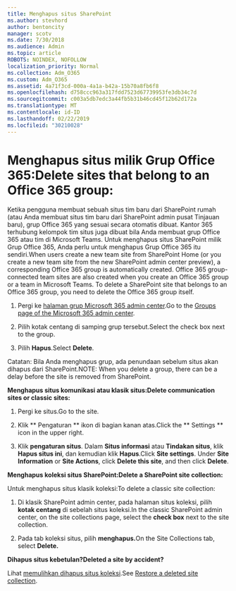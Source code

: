 ```yaml
---
title: Menghapus situs SharePoint
ms.author: stevhord
author: bentoncity
manager: scotv
ms.date: 7/30/2018
ms.audience: Admin
ms.topic: article
ROBOTS: NOINDEX, NOFOLLOW
localization_priority: Normal
ms.collection: Adm_O365
ms.custom: Adm_O365
ms.assetid: 4a71f3cd-000a-4a1a-b42a-15b70a8fb6f8
ms.openlocfilehash: d758ccc963a317fdd7523d67739953fe3db34c7d
ms.sourcegitcommit: c003a5db7edc3a44fb5b31b46cd45f12b62d172a
ms.translationtype: MT
ms.contentlocale: id-ID
ms.lasthandoff: 02/22/2019
ms.locfileid: "30210028"
---
```

# <a name="delete-sites-that-belong-to-an-office-365-group"></a><span data-ttu-id="460cc-102">Menghapus situs milik Grup Office 365:</span><span class="sxs-lookup"><span data-stu-id="460cc-102">Delete sites that belong to an Office 365 group:</span></span>

<span data-ttu-id="460cc-p101">Ketika pengguna membuat sebuah situs tim baru dari SharePoint rumah (atau Anda membuat situs tim baru dari SharePoint admin pusat Tinjauan baru), grup Office 365 yang sesuai secara otomatis dibuat. Kantor 365 terhubung kelompok tim situs juga dibuat bila Anda membuat grup Office 365 atau tim di Microsoft Teams. Untuk menghapus situs SharePoint milik Grup Office 365, Anda perlu untuk menghapus Grup Office 365 itu sendiri.</span><span class="sxs-lookup"><span data-stu-id="460cc-p101">When users create a new team site from SharePoint Home (or you create a new team site from the new SharePoint admin center preview), a corresponding Office 365 group is automatically created. Office 365 group-connected team sites are also created when you create an Office 365 group or a team in Microsoft Teams. To delete a SharePoint site that belongs to an Office 365 group, you need to delete the Office 365 group itself.</span></span> 
  
1. <span data-ttu-id="460cc-106">Pergi ke [halaman grup Microsoft 365 admin center](https://portal.office.com/adminportal/home#/groups).</span><span class="sxs-lookup"><span data-stu-id="460cc-106">Go to the [Groups page of the Microsoft 365 admin center](https://portal.office.com/adminportal/home#/groups).</span></span>
    
2. <span data-ttu-id="460cc-107">Pilih kotak centang di samping grup tersebut.</span><span class="sxs-lookup"><span data-stu-id="460cc-107">Select the check box next to the group.</span></span>
    
3. <span data-ttu-id="460cc-108">Pilih **Hapus**.</span><span class="sxs-lookup"><span data-stu-id="460cc-108">Select **Delete**.</span></span>
    
<span data-ttu-id="460cc-109">Catatan: Bila Anda menghapus grup, ada penundaan sebelum situs akan dihapus dari SharePoint.</span><span class="sxs-lookup"><span data-stu-id="460cc-109">NOTE: When you delete a group, there can be a delay before the site is removed from SharePoint.</span></span>
  
<span data-ttu-id="460cc-110">**Menghapus situs komunikasi atau klasik situs:**</span><span class="sxs-lookup"><span data-stu-id="460cc-110">**Delete communication sites or classic sites:**</span></span>

1. <span data-ttu-id="460cc-111">Pergi ke situs.</span><span class="sxs-lookup"><span data-stu-id="460cc-111">Go to the site.</span></span>
  
2. <span data-ttu-id="460cc-112">Klik \*\* Pengaturan \*\* ikon di bagian kanan atas.</span><span class="sxs-lookup"><span data-stu-id="460cc-112">Click the \*\* Settings \*\* icon in the upper right.</span></span> 
  
3. <span data-ttu-id="460cc-p102">Klik **pengaturan situs**. Dalam **Situs informasi** atau **Tindakan situs**, klik **Hapus situs ini**, dan kemudian klik **Hapus**.</span><span class="sxs-lookup"><span data-stu-id="460cc-p102">Click **Site settings**. Under **Site Information** or **Site Actions**, click **Delete this site**, and then click **Delete**.</span></span>
  
<span data-ttu-id="460cc-115">**Menghapus koleksi situs SharePoint:**</span><span class="sxs-lookup"><span data-stu-id="460cc-115">**Delete a SharePoint site collection:**</span></span>

<span data-ttu-id="460cc-116">Untuk menghapus situs klasik koleksi:</span><span class="sxs-lookup"><span data-stu-id="460cc-116">To delete a classic site collection:</span></span>
  
1. <span data-ttu-id="460cc-117">Di klasik SharePoint admin center, pada halaman situs koleksi, pilih **kotak centang** di sebelah situs koleksi.</span><span class="sxs-lookup"><span data-stu-id="460cc-117">In the classic SharePoint admin center, on the site collections page, select the **check box** next to the site collection.</span></span> 
    
2. <span data-ttu-id="460cc-118">Pada tab koleksi situs, pilih **menghapus.**</span><span class="sxs-lookup"><span data-stu-id="460cc-118">On the Site Collections tab, select **Delete.**</span></span>
    
<span data-ttu-id="460cc-119">**Dihapus situs kebetulan?**</span><span class="sxs-lookup"><span data-stu-id="460cc-119">**Deleted a site by accident?**</span></span>

<span data-ttu-id="460cc-120">Lihat [memulihkan dihapus situs koleksi](https://go.microsoft.com/fwlink/?linkid=867660).</span><span class="sxs-lookup"><span data-stu-id="460cc-120">See [Restore a deleted site collection](https://go.microsoft.com/fwlink/?linkid=867660).</span></span>
  

